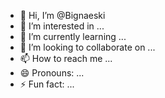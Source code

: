 - 👋 Hi, I’m @Bignaeski
- 👀 I’m interested in ...
- 🌱 I’m currently learning ...
- 💞️ I’m looking to collaborate on ...
- 📫 How to reach me ...
- 😄 Pronouns: ...
- ⚡ Fun fact: ...

<!---
Bignaeski/Bignaeski is a ✨ special ✨ repository because its `README.md` (this file) appears on your GitHub profile.
You can click the Preview link to take a look at your changes.
--->
